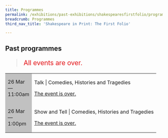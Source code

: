 ```yaml
---
title: Programmes
permalink: /exhibitions/past-exhibitions/shakespearesfirstfolio/programmes/
breadcrumb: Programmes
third_nav_title: 'Shakespeare in Print: The First Folio'

---
```



<!-- 

Colours
Upcoming: default colour
Past: #c1c1c1

-->

<section class="section__progs">

<div class="container__description">
    <div class="row">
        <div class="col is-10-mobile">

<h2>Past programmes</h2>

<blockquote style="color: #E21216; font-size: 150%;">All events are over.</blockquote>

<table class="table table-v">
    <tr>
        <td style="background-color: #c1c1c1;">26 Mar<br>
            &mdash;<br>
            11:00am</td>
        <td>
            <p>Talk &#124; Comedies, Histories and Tragedies</p>
            <p><a href="/programmes/shakespearesfirstfolio/20170326-talk/">The event is over.</a></p>
        </td>
    </tr>      
    <tr>
        <td style="background-color: #c1c1c1;">26 Mar<br>
            &mdash;<br>
            1:00pm</td>
        <td>
            <p>Show and Tell &#124; Comedies, Histories and Tragedies</p>
            <p><a href="/programmes/shakespearesfirstfolio/20170326-showtell/">The event is over.</a></p>
        </td>
    </tr>     

</table>
        </div>
    </div>
</div>
</section>